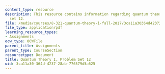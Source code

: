 ```yaml
---
content_type: resource
description: This resource contains information regarding quantum theory I, problem
  set 12.
file: /media/courses/8-321-quantum-theory-i-fall-2017/3ca11a30364d423728ab776579d5a625_MIT8_321F17_Pset12.pdf
file_type: application/pdf
learning_resource_types:
- Assignments
ocw_type: OCWFile
parent_title: Assignments
parent_type: CourseSection
resourcetype: Document
title: Quantum Theory I, Problem Set 12
uid: 3ca11a30-364d-4237-28ab-776579d5a625
---
```

